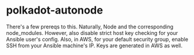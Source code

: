 # polkadot-autonode
There's a few prereqs to this.
Naturally, Node and the corresponding node_modules. 
However, also disable strict host key checking for your Ansible user's config.
Also, in AWS, for your default security group, enable SSH from your Ansible machine's IP. 
Keys are generated in AWS as well.
